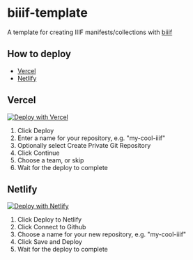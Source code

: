 <!-- <a href="https://app.netlify.com/start/deploy?repository=https://github.com/edsilv/biiif-template">
  <img src="https://www.netlify.com/img/deploy/button.svg" alt="Deploy to Netlify" />
</a> -->

# biiif-template

A template for creating IIIF manifests/collections with [biiif](https://github.com/edsilv/biiif/)

## How to deploy

- [Vercel](#Vercel)
- [Netlify](#Netlify)

## Vercel

[![Deploy with Vercel](https://vercel.com/button)](https://vercel.com/new/git/external?repository-url=https%3A%2F%2Fgithub.com%2Fiiif-commons%2Fbiiif-template)

  1. Click Deploy
  2. Enter a name for your repository, e.g. "my-cool-iiif"
  3. Optionally select Create Private Git Repository
  4. Click Continue
  5. Choose a team, or skip
  6. Wait for the deploy to complete
## Netlify

[![Deploy with Netlify](https://www.netlify.com/img/deploy/button.svg)](https://app.netlify.com/start/deploy?repository=https://github.com/iiif-commons/biiif-template)

  1. Click Deploy to Netlify
  2. Click Connect to Github
  3. Choose a name for your new repository, e.g. "my-cool-iiif"
  4. Click Save and Deploy
  5. Wait for the deploy to complete

